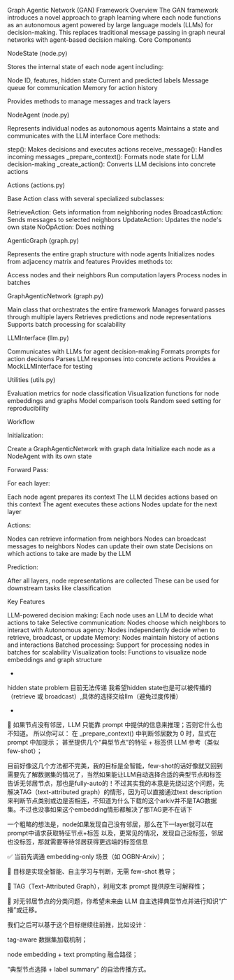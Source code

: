 Graph Agentic Network (GAN) Framework Overview
The GAN framework introduces a novel approach to graph learning where each node functions as an autonomous agent powered by large language models (LLMs) for decision-making. This replaces traditional message passing in graph neural networks with agent-based decision making.
Core Components

NodeState (node.py)

Stores the internal state of each node agent including:

Node ID, features, hidden state
Current and predicted labels
Message queue for communication
Memory for action history


Provides methods to manage messages and track layers


NodeAgent (node.py)

Represents individual nodes as autonomous agents
Maintains a state and communicates with the LLM interface
Core methods:

step(): Makes decisions and executes actions
receive_message(): Handles incoming messages
_prepare_context(): Formats node state for LLM decision-making
_create_action(): Converts LLM decisions into concrete actions




Actions (actions.py)

Base Action class with several specialized subclasses:

RetrieveAction: Gets information from neighboring nodes
BroadcastAction: Sends messages to selected neighbors
UpdateAction: Updates the node's own state
NoOpAction: Does nothing




AgenticGraph (graph.py)

Represents the entire graph structure with node agents
Initializes nodes from adjacency matrix and features
Provides methods to:

Access nodes and their neighbors
Run computation layers
Process nodes in batches




GraphAgenticNetwork (graph.py)

Main class that orchestrates the entire framework
Manages forward passes through multiple layers
Retrieves predictions and node representations
Supports batch processing for scalability


LLMInterface (llm.py)

Communicates with LLMs for agent decision-making
Formats prompts for action decisions
Parses LLM responses into concrete actions
Provides a MockLLMInterface for testing


Utilities (utils.py)

Evaluation metrics for node classification
Visualization functions for node embeddings and graphs
Model comparison tools
Random seed setting for reproducibility



Workflow

Initialization:

Create a GraphAgenticNetwork with graph data
Initialize each node as a NodeAgent with its own state


Forward Pass:

For each layer:

Each node agent prepares its context
The LLM decides actions based on this context
The agent executes these actions
Nodes update for the next layer




Actions:

Nodes can retrieve information from neighbors
Nodes can broadcast messages to neighbors
Nodes can update their own state
Decisions on which actions to take are made by the LLM


Prediction:

After all layers, node representations are collected
These can be used for downstream tasks like classification



Key Features

LLM-powered decision making: Each node uses an LLM to decide what actions to take
Selective communication: Nodes choose which neighbors to interact with
Autonomous agency: Nodes independently decide when to retrieve, broadcast, or update
Memory: Nodes maintain history of actions and interactions
Batched processing: Support for processing nodes in batches for scalability
Visualization tools: Functions to visualize node embeddings and graph structure


* 
hidden state problem
目前无法传递
我希望hidden state也是可以被传播的（retrieve 或 broadcast）,具体的选择交给llm（避免过度传播）

* 
🔧 如果节点没有邻居，LLM 只能靠 prompt 中提供的信息来推理；否则它什么也不知道。
所以你可以：
在 _prepare_context() 中判断邻居数为 0 时，显式在 prompt 中加提示；
甚至提供几个“典型节点”的特征 + 标签供 LLM 参考（类似 few-shot）；

目前好像这几个方法都不完美，我的目标是全智能，few-shot的话好像就又回到需要先了解数据集的情况了，当然如果能让LLM自动选择合适的典型节点和标签告诉无邻居节点，那也是fully-auto的！不过其实我的本意是先绕过这个问题，先解决TAG（text-attributed graph）的情形，因为可以直接通过text description 来判断节点类别或边是否相连，不知道为什么下载的这个arkiv并不是TAG数据集。不过也没事如果这个embedding情形都解决了那TAG更不在话下

一个粗略的想法是，node如果发现自己没有邻居，那么在下一layer就可以在prompt中请求获取特征节点+标签
以及，更常见的情况，发现自己没标签，邻居也没标签，那就需要等待邻居获得更远端的标签信息


✅ 当前先调通 embedding-only 场景（如 OGBN-Arxiv）；

🎯 目标是实现全智能、自主学习与判断，无需 few-shot 教导；

🧠  TAG（Text-Attributed Graph），利用文本 prompt 提供原生可解释性；

📌 对无邻居节点的分类问题，你希望未来由 LLM 自主选择典型节点并进行知识“广播”或迁移。

我们之后可以基于这个目标继续往前推，比如设计：

tag-aware 数据集加载机制；

node embedding + text prompting 融合路径；

“典型节点选择 + label summary” 的自洽传播方式。